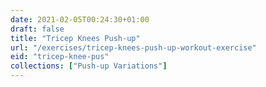 ```yaml
---
date: 2021-02-05T00:24:30+01:00
draft: false
title: "Tricep Knees Push-up"
url: "/exercises/tricep-knees-push-up-workout-exercise"
eid: "tricep-knee-pus"
collections: ["Push-up Variations"]
---
```

